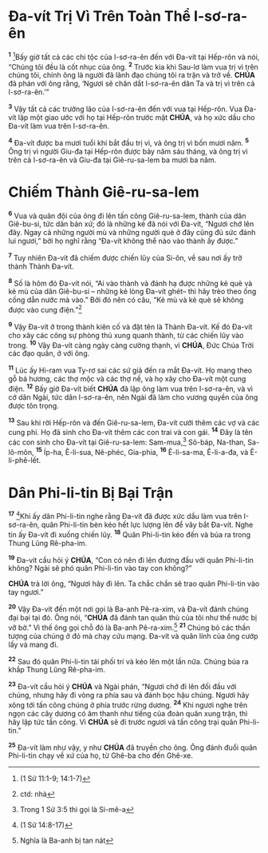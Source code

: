 # Đa-vít Trị Vì Trên Toàn Thể I-sơ-ra-ên

<sup><b>1</b></sup> [^1@-82a9ced5-e0f2-4bfb-be7a-bdac0880e82b]Bấy giờ tất cả các chi tộc của I-sơ-ra-ên đến với Đa-vít tại Hếp-rôn và nói, “Chúng tôi đều là cốt nhục của ông. <sup><b>2</b></sup> Trước kia khi Sau-lơ làm vua trị vì trên chúng tôi, chính ông là người đã lãnh đạo chúng tôi ra trận và trở về. **CHÚA** đã phán với ông rằng, ‘Ngươi sẽ chăn dắt I-sơ-ra-ên dân Ta và trị vì trên cả I-sơ-ra-ên.’”

<sup><b>3</b></sup> Vậy tất cả các trưởng lão của I-sơ-ra-ên đến với vua tại Hếp-rôn. Vua Đa-vít lập một giao ước với họ tại Hếp-rôn trước mặt **CHÚA**, và họ xức dầu cho Đa-vít làm vua trên I-sơ-ra-ên.

<sup><b>4</b></sup> Đa-vít được ba mươi tuổi khi bắt đầu trị vì, và ông trị vì bốn mươi năm. <sup><b>5</b></sup> Ông trị vì người Giu-đa tại Hếp-rôn được bảy năm sáu tháng, và ông trị vì trên cả I-sơ-ra-ên và Giu-đa tại Giê-ru-sa-lem ba mươi ba năm.

# Chiếm Thành Giê-ru-sa-lem

<sup><b>6</b></sup> Vua và quân đội của ông đi lên tấn công Giê-ru-sa-lem, thành của dân Giê-bu-si, tức dân bản xứ; đó là những kẻ đã nói với Đa-vít, “Ngươi chớ lên đây. Ngay cả những người mù và những người què ở đây cũng đủ sức đánh lui ngươi,” bởi họ nghĩ rằng “Đa-vít không thể nào vào thành ấy được.”

<sup><b>7</b></sup> Tuy nhiên Đa-vít đã chiếm được chiến lũy của Si-ôn, về sau nơi ấy trở thành Thành Đa-vít.

<sup><b>8</b></sup> Số là hôm đó Đa-vít nói, “Ai vào thành và đánh hạ được những kẻ què và kẻ mù của dân Giê-bu-si – những kẻ lòng Đa-vít ghét– thì hãy trèo theo ống cống dẫn nước mà vào.” Bởi đó nên có câu, “Kẻ mù và kẻ què sẽ không được vào cung điện.”[^1-82a9ced5-e0f2-4bfb-be7a-bdac0880e82b]

<sup><b>9</b></sup> Vậy Đa-vít ở trong thành kiên cố và đặt tên là Thành Đa-vít. Kế đó Đa-vít cho xây các công sự phòng thủ xung quanh thành, từ các chiến lũy vào trong. <sup><b>10</b></sup> Vậy Đa-vít càng ngày càng cường thạnh, vì **CHÚA**, Đức Chúa Trời các đạo quân, ở với ông.

<sup><b>11</b></sup> Lúc ấy Hi-ram vua Ty-rơ sai các sứ giả đến ra mắt Đa-vít. Họ mang theo gỗ bá hương, các thợ mộc và các thợ nề, và họ xây cho Đa-vít một cung điện. <sup><b>12</b></sup> Bấy giờ Đa-vít biết **CHÚA** đã lập ông làm vua trên I-sơ-ra-ên, và vì cớ dân Ngài, tức dân I-sơ-ra-ên, nên Ngài đã làm cho vương quyền của ông được tôn trọng.

<sup><b>13</b></sup> Sau khi rời Hếp-rôn và đến Giê-ru-sa-lem, Đa-vít cưới thêm các vợ và các cung phi. Họ đã sinh cho Đa-vít thêm các con trai và con gái. <sup><b>14</b></sup> Đây là tên các con sinh cho Đa-vít tại Giê-ru-sa-lem: Sam-mua,[^2-82a9ced5-e0f2-4bfb-be7a-bdac0880e82b] Sô-báp, Na-than, Sa-lô-môn, <sup><b>15</b></sup> Íp-ha, Ê-li-sua, Nê-phéc, Gia-phia, <sup><b>16</b></sup> Ê-li-sa-ma, Ê-li-a-đa, và Ê-li-phê-lết.

# Dân Phi-li-tin Bị Bại Trận

<sup><b>17</b></sup> [^2@-82a9ced5-e0f2-4bfb-be7a-bdac0880e82b]Khi ấy dân Phi-li-tin nghe rằng Đa-vít đã được xức dầu làm vua trên I-sơ-ra-ên, quân Phi-li-tin bèn kéo hết lực lượng lên để vây bắt Đa-vít. Nghe tin ấy Đa-vít đi xuống chiến lũy. <sup><b>18</b></sup> Quân Phi-li-tin kéo đến và bủa ra trong Thung Lũng Rê-pha-im.

<sup><b>19</b></sup> Đa-vít cầu hỏi ý **CHÚA**, “Con có nên đi lên đương đầu với quân Phi-li-tin không? Ngài sẽ phó quân Phi-li-tin vào tay con không?”

**CHÚA** trả lời ông, “Ngươi hãy đi lên. Ta chắc chắn sẽ trao quân Phi-li-tin vào tay ngươi.”

<sup><b>20</b></sup> Vậy Đa-vít đến một nơi gọi là Ba-anh Pê-ra-xim, và Đa-vít đánh chúng đại bại tại đó. Ông nói, “**CHÚA** đã đánh tan quân thù của tôi như thể nước bị vỡ bờ.” Vì thế ông gọi chỗ đó là Ba-anh Pê-ra-xim.[^3-82a9ced5-e0f2-4bfb-be7a-bdac0880e82b] <sup><b>21</b></sup> Chúng bỏ các thần tượng của chúng ở đó mà chạy cứu mạng. Đa-vít và quân lính của ông cướp lấy và mang đi.

<sup><b>22</b></sup> Sau đó quân Phi-li-tin tái phối trí và kéo lên một lần nữa. Chúng bủa ra khắp Thung Lũng Rê-pha-im.

<sup><b>23</b></sup> Đa-vít cầu hỏi ý **CHÚA** và Ngài phán, “Ngươi chớ đi lên đối đầu với chúng, nhưng hãy đi vòng ra phía sau và đánh bọc hậu chúng. Ngươi hãy xông tới tấn công chúng ở phía trước rừng dương. <sup><b>24</b></sup> Khi ngươi nghe trên ngọn các cây dương có âm thanh như tiếng của đoàn quân xung trận, thì hãy lập tức tấn công. Vì **CHÚA** sẽ đi trước ngươi và tấn công trại quân Phi-li-tin.”

<sup><b>25</b></sup> Đa-vít làm như vậy, y như **CHÚA** đã truyền cho ông. Ông đánh đuổi quân Phi-li-tin chạy về xứ của họ, từ Ghê-ba cho đến Ghê-xe.

[^1-82a9ced5-e0f2-4bfb-be7a-bdac0880e82b]: ctd: nhà

[^2-82a9ced5-e0f2-4bfb-be7a-bdac0880e82b]: Trong 1 Sử 3:5 thì gọi là Si-mê-a

[^3-82a9ced5-e0f2-4bfb-be7a-bdac0880e82b]: Nghĩa là Ba-anh bị tan nát

[^1@-82a9ced5-e0f2-4bfb-be7a-bdac0880e82b]: (1 Sử 11:1-9; 14:1-7)

[^2@-82a9ced5-e0f2-4bfb-be7a-bdac0880e82b]: (1 Sử 14:8-17)

